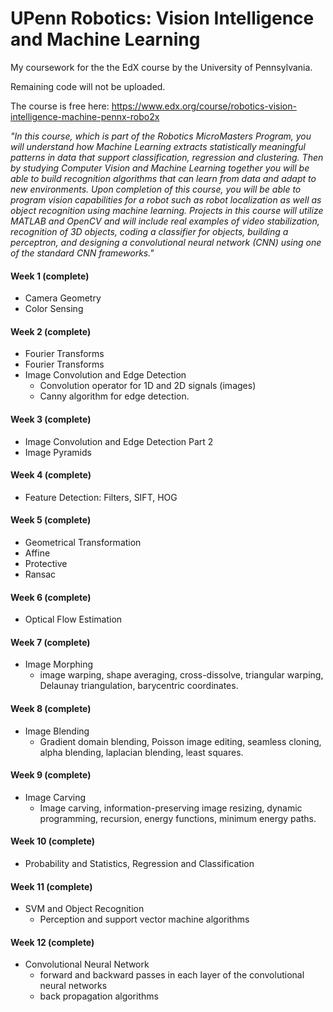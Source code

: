 # UPenn Robotics: Vision Intelligence and Machine Learning

My coursework for the the EdX course by the University of Pennsylvania.

Remaining code will not be uploaded.

The course is free here: https://www.edx.org/course/robotics-vision-intelligence-machine-pennx-robo2x

*"In this course, which is part of the Robotics MicroMasters Program, you will understand how Machine Learning extracts statistically meaningful patterns in data that support classification, regression and clustering. Then by studying Computer Vision and Machine Learning together you will be able to build recognition algorithms that can learn from data and adapt to new environments. Upon completion of this course, you will be able to program vision capabilities for a robot such as robot localization as well as object recognition using machine learning. Projects in this course will utilize MATLAB and OpenCV and will include real examples of video stabilization, recognition of 3D objects, coding a classifier for objects, building a perceptron, and designing a convolutional neural network (CNN) using one of the standard CNN frameworks."*

#### Week 1 (complete)
- Camera Geometry
- Color Sensing

#### Week 2 (complete)
- Fourier Transforms
- Fourier Transforms
- Image Convolution and Edge Detection
  - Convolution operator for 1D and 2D signals (images)
  - Canny algorithm for edge detection.

#### Week 3 (complete)
- Image Convolution and Edge Detection Part 2
- Image Pyramids

#### Week 4 (complete)
- Feature Detection: Filters, SIFT, HOG
​
#### Week 5 (complete)
- Geometrical Transformation
- Affine
- Protective
- Ransac

#### Week 6 (complete)
- Optical Flow Estimation

#### Week 7 (complete)
- Image Morphing
  - image warping, shape averaging, cross-dissolve, triangular warping, Delaunay triangulation, barycentric coordinates.

#### Week 8 (complete)
- Image Blending
  - Gradient domain blending, Poisson image editing, seamless cloning, alpha blending, laplacian blending, least squares.

#### Week 9 (complete)
- Image Carving
  - Image carving, information-preserving image resizing, dynamic programming, recursion, energy functions, minimum energy paths.

#### Week 10 (complete)
- Probability and Statistics, Regression and Classification

#### Week 11 (complete)
- SVM and Object Recognition
  - Perception and support vector machine algorithms

#### Week 12 (complete)
- Convolutional Neural Network
  - forward and backward passes in each layer of the convolutional neural networks
  - back propagation algorithms

